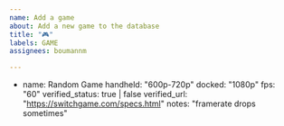 ```yaml
---
name: Add a game
about: Add a new game to the database
title: "🎮"
labels: GAME
assignees: boumannm

---
```


- name: Random Game
  handheld: "600p-720p"
  docked: "1080p"
  fps: "60"
  verified_status: true | false
  verified_url: "https://switchgame.com/specs.html"
  notes: "framerate drops sometimes"
